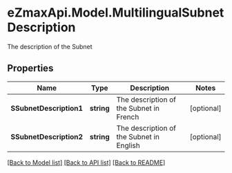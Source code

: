 # eZmaxApi.Model.MultilingualSubnetDescription
The description of the Subnet

## Properties

Name | Type | Description | Notes
------------ | ------------- | ------------- | -------------
**SSubnetDescription1** | **string** | The description of the Subnet in French | [optional] 
**SSubnetDescription2** | **string** | The description of the Subnet in English | [optional] 

[[Back to Model list]](../README.md#documentation-for-models) [[Back to API list]](../README.md#documentation-for-api-endpoints) [[Back to README]](../README.md)


